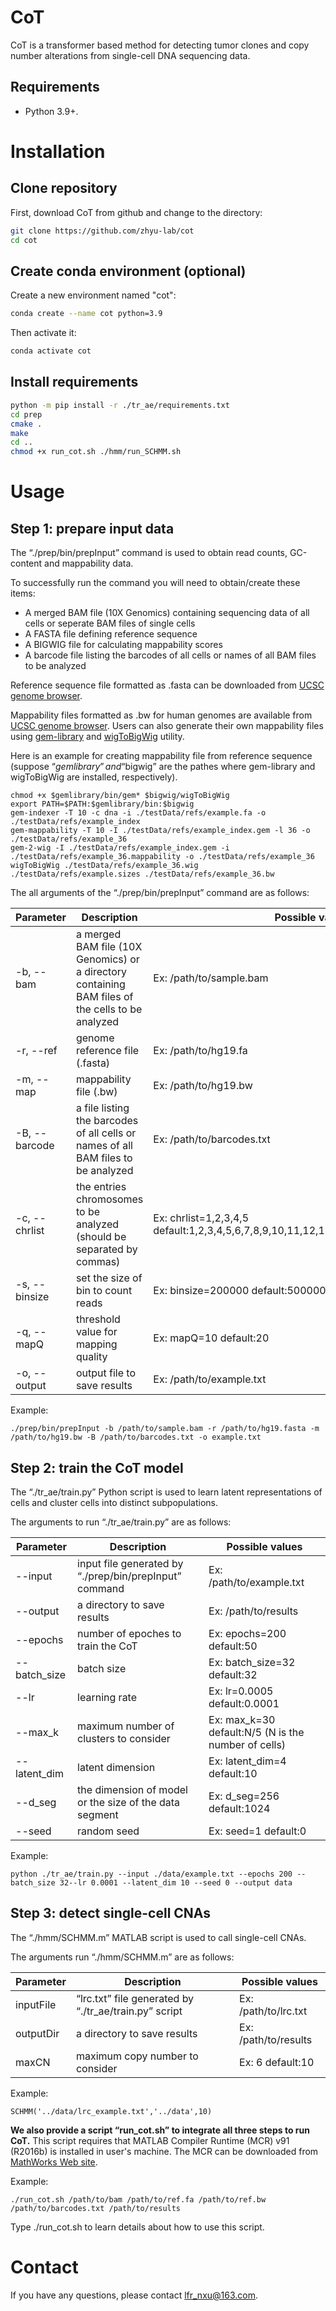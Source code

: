 # CoT

CoT is a transformer based method for detecting tumor clones and copy number alterations from single-cell DNA sequencing data.

## Requirements

* Python 3.9+.

# Installation

## Clone repository

First, download CoT from github and change to the directory:

```bash
git clone https://github.com/zhyu-lab/cot
cd cot
```

## Create conda environment (optional)

Create a new environment named "cot":

```bash
conda create --name cot python=3.9
```

Then activate it:

```bash
conda activate cot
```

## Install requirements

```bash
python -m pip install -r ./tr_ae/requirements.txt
cd prep
cmake .
make
cd ..
chmod +x run_cot.sh ./hmm/run_SCHMM.sh
```

# Usage

## Step 1: prepare input data

The “./prep/bin/prepInput” command is used to obtain read counts, GC-content and mappability data. 

To successfully run the command you will need to obtain/create these items:

* A merged BAM file (10X Genomics) containing sequencing data of all cells or seperate BAM files of single cells
* A FASTA file defining reference sequence
* A BIGWIG file for calculating mappability scores 
* A barcode file listing the barcodes of all cells or names of all BAM files to be analyzed

Reference sequence file formatted as .fasta can be downloaded from [UCSC genome browser](http://hgdownload.soe.ucsc.edu/downloads.html).

Mappability files formatted as .bw for human genomes are available from [UCSC genome browser](http://hgdownload.soe.ucsc.edu/downloads.html). 
Users can also generate their own mappability files using [gem-library](https://sourceforge.net/projects/gemlibrary/files/gem-library/Binary%20pre-release%203/) and [wigToBigWig](http://hgdownload.soe.ucsc.edu/admin/exe/linux.x86_64/) utility.

Here is an example for creating mappability file from reference sequence 
(suppose “$gemlibrary” and “$bigwig” are the pathes where gem-library and wigToBigWig are installed, respectively).

```
chmod +x $gemlibrary/bin/gem* $bigwig/wigToBigWig
export PATH=$PATH:$gemlibrary/bin:$bigwig
gem-indexer -T 10 -c dna -i ./testData/refs/example.fa -o ./testData/refs/example_index
gem-mappability -T 10 -I ./testData/refs/example_index.gem -l 36 -o ./testData/refs/example_36
gem-2-wig -I ./testData/refs/example_index.gem -i ./testData/refs/example_36.mappability -o ./testData/refs/example_36
wigToBigWig ./testData/refs/example_36.wig ./testData/refs/example.sizes ./testData/refs/example_36.bw
```

The all arguments of the “./prep/bin/prepInput” command are as follows:

| Parameter     | Description                                                                                      | Possible values                                                                         |
| ------------- | ------------------------------------------------------------------------------------------------ | --------------------------------------------------------------------------------------- |
| -b, --bam     | a merged BAM file (10X Genomics) or a directory containing BAM files of the cells to be analyzed | Ex: /path/to/sample.bam                                                                 |
| -r, --ref     | genome reference file (.fasta)                                                                   | Ex: /path/to/hg19.fa                                                                    |
| -m, --map     | mappability file (.bw)                                                                           | Ex: /path/to/hg19.bw                                                                    |
| -B, --barcode | a file listing the barcodes of all cells or names of all BAM files to be analyzed                | Ex: /path/to/barcodes.txt                                                               |
| -c, --chrlist | the entries chromosomes to be analyzed (should be separated by commas)                           | Ex: chrlist=1,2,3,4,5  default:1,2,3,4,5,6,7,8,9,10,11,12,13,14,15,16,17,18,19,20,21,22 |
| -s, --binsize | set the size of bin to count reads                                                               | Ex: binsize=200000  default:500000                                                      |
| -q, --mapQ    | threshold value for mapping quality                                                              | Ex: mapQ=10  default:20                                                                 |
| -o, --output  | output file to save results                                                                      | Ex: /path/to/example.txt                                                                |

Example:

```
./prep/bin/prepInput -b /path/to/sample.bam -r /path/to/hg19.fasta -m /path/to/hg19.bw -B /path/to/barcodes.txt -o example.txt
```

## Step 2: train the CoT model

The “./tr_ae/train.py” Python script is used to learn latent representations of cells and cluster cells into distinct subpopulations.

The arguments to run “./tr_ae/train.py” are as follows:

| Parameter    | Description                                            | Possible values                                      |
| ------------ | ------------------------------------------------------ | ---------------------------------------------------- |
| --input      | input file generated by “./prep/bin/prepInput” command | Ex: /path/to/example.txt                             |
| --output     | a directory to save results                            | Ex: /path/to/results                                 |
| --epochs     | number of epoches to train the CoT                     | Ex: epochs=200  default:50                           |
| --batch_size | batch size                                             | Ex: batch_size=32  default:32                        |
| --lr         | learning rate                                          | Ex: lr=0.0005  default:0.0001                        |
| --max_k      | maximum number of clusters to consider                 | Ex: max_k=30  default:N/5 (N is the number of cells) |
| --latent_dim | latent dimension                                       | Ex: latent_dim=4  default:10                         |
| --d_seg      | the dimension of model or the size of the data segment | Ex: d_seg=256  default:1024                          |
| --seed       | random seed                                            | Ex: seed=1  default:0                                |

Example:

```
python ./tr_ae/train.py --input ./data/example.txt --epochs 200 --batch_size 32--lr 0.0001 --latent_dim 10 --seed 0 --output data
```

## Step 3: detect single-cell CNAs

The “./hmm/SCHMM.m” MATLAB script is used to call single-cell CNAs. 

The arguments run “./hmm/SCHMM.m” are as follows:

| Parameter | Description                                           | Possible values      |
| --------- | ----------------------------------------------------- | -------------------- |
| inputFile | “lrc.txt” file generated by “./tr_ae/train.py” script | Ex: /path/to/lrc.txt |
| outputDir | a directory to save results                           | Ex: /path/to/results |
| maxCN     | maximum copy number to consider                       | Ex: 6  default:10    |

Example:

```
SCHMM('../data/lrc_example.txt','../data',10)
```

**We also provide a script “run_cot.sh” to integrate all three steps to run CoT.**
This script requires that MATLAB Compiler Runtime (MCR) v91 (R2016b) is installed in user's machine. 
The MCR can be downloaded from [MathWorks Web site](https://www.mathworks.com/products/compiler/matlab-runtime.html). 

Example:

```
./run_cot.sh /path/to/bam /path/to/ref.fa /path/to/ref.bw /path/to/barcodes.txt /path/to/results
```

Type ./run_cot.sh to learn details about how to use this script.

# Contact

If you have any questions, please contact lfr_nxu@163.com.